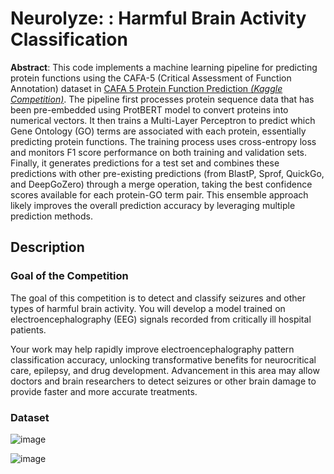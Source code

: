 # **Neurolyze**: : Harmful Brain Activity Classification

**Abstract**: This code implements a machine learning pipeline for predicting protein functions using the CAFA-5 (Critical Assessment of Function Annotation) dataset in [CAFA 5 Protein Function Prediction *(Kaggle Competition)*](https://www.kaggle.com/competitions/cafa-5-protein-function-prediction). The pipeline first processes protein sequence data that has been pre-embedded using ProtBERT model to convert proteins into numerical vectors. It then trains a Multi-Layer Perceptron to predict which Gene Ontology (GO) terms are associated with each protein, essentially predicting protein functions. The training process uses cross-entropy loss and monitors F1 score performance on both training and validation sets. Finally, it generates predictions for a test set and combines these predictions with other pre-existing predictions (from BlastP, Sprof, QuickGo, and DeepGoZero) through a merge operation, taking the best confidence scores available for each protein-GO term pair. This ensemble approach likely improves the overall prediction accuracy by leveraging multiple prediction methods.

## Description
### Goal of the Competition
The goal of this competition is to detect and classify seizures and other types of harmful brain activity. You will develop a model trained on electroencephalography (EEG) signals recorded from critically ill hospital patients.

Your work may help rapidly improve electroencephalography pattern classification accuracy, unlocking transformative benefits for neurocritical care, epilepsy, and drug development. Advancement in this area may allow doctors and brain researchers to detect seizures or other brain damage to provide faster and more accurate treatments.

### Dataset

![image](https://github.com/user-attachments/assets/ba6907ee-9374-49dc-acdb-230a861ca426)

![image](https://github.com/user-attachments/assets/bdef97d3-ef17-4318-afca-b4902fe43e02)
